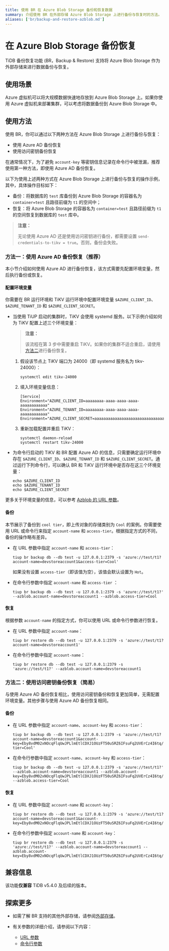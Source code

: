 ```yaml
---
title: 使用 BR 在 Azure Blob Storage 备份和恢复数据
summary: 介绍使用 BR 在外部存储 Azure Blob Storage 上进行备份与恢复时的方法。
aliases: ['br/backup-and-restore-azblob.md']
---
```


# 在 Azure Blob Storage 备份恢复

TiDB 备份恢复功能 (BR，Backup & Restore) 支持将 Azure Blob Storage 作为外部存储来进行数据备份与恢复。

## 使用场景

Azure 虚拟机可以将大规模数据快速地存放到 Azure Blob Storage 上。如果你使用 Azure 虚拟机来部署集群，可以考虑将数据备份到 Azure Blob Storage 中。

## 使用方法

使用 BR，你可以通过以下两种方法在 Azure Blob Storage 上进行备份与恢复：

- 使用 Azure AD 备份恢复
- 使用访问密钥备份恢复

在通常情况下，为了避免 `account-key` 等密钥信息记录在命令行中被泄漏，推荐使用第一种方法，即使用 Azure AD 备份恢复。

以下为使用上述两种方式在 Azure Blob Storage 上进行备份与恢复的操作示例，其中，具体操作目标如下：

- 备份：将数据库的 `test` 库备份到 Azure Blob Storage 的容器名为 `container=test` 且路径前缀为 `t1` 的空间中；
- 恢复：将 Azure Blob Storage 的容器名为 `container=test` 且路径前缀为 `t1` 的空间恢复到数据库的 `test` 库中。

> **注意：**
>
> 无论使用 Azure AD 还是使用访问密钥进行备份，都需要设置 `send-credentials-to-tikv = true`。否则，备份会失败。

### 方法一：使用 Azure AD 备份恢复（推荐）

本小节介绍如何使用 Azure AD 进行备份恢复，该方式需要先配置环境变量，然后执行备份或恢复。

#### 配置环境变量

你需要在 BR 运行环境和 TiKV 运行环境中配置环境变量 `$AZURE_CLIENT_ID`、`$AZURE_TENANT_ID` 和 `$AZURE_CLIENT_SECRET`。

- 当使用 TiUP 启动的集群时，TiKV 会使用 systemd 服务。以下示例介绍如何为 TiKV 配置上述三个环境变量：

    > **注意：**
    >
    > 该流程在第 3 步中需要重启 TiKV。如果你的集群不适合重启，请使用[方法二](#方法二使用访问密钥备份恢复简易)进行备份恢复。

    1. 假设该节点上 TiKV 端口为 24000（即 systemd 服务名为 tikv-24000）：

        ```
        systemctl edit tikv-24000
        ```

    2. 填入环境变量信息：

        ```
        [Service]
        Environment="AZURE_CLIENT_ID=aaaaaaaa-aaaa-aaaa-aaaa-aaaaaaaaaaaa"
        Environment="AZURE_TENANT_ID=aaaaaaaa-aaaa-aaaa-aaaa-aaaaaaaaaaaa"
        Environment="AZURE_CLIENT_SECRET=aaaaaaaaaaaaaaaaaaaaaaaaaaaaaaaaaaaaa"
        ```

    3. 重新加载配置并重启 TiKV：

        ```
        systemctl daemon-reload
        systemctl restart tikv-24000
        ```

- 为命令行启动的 TiKV 和 BR 配置 Azure AD 的信息，只需要确定运行环境中存在 `$AZURE_CLIENT_ID`、`$AZURE_TENANT_ID` 和 `$AZURE_CLIENT_SECRET`。通过运行下列命令行，可以确认 BR 和 TiKV 运行环境中是否存在这三个环境变量：

    ```
    echo $AZURE_CLIENT_ID
    echo $AZURE_TENANT_ID
    echo $AZURE_CLIENT_SECRET
    ```

更多关于环境变量的信息，可以参考 [Azblob 的 URL 参数](/br/backup-and-restore-storages.md#azblob-的-url-参数)。

#### 备份

本节展示了备份到 `cool tier`，即上传对象的存储类别为 `Cool` 的案例。你需要使用 URL 或命令行来指定 `account-name` 和 `access-tier`。根据指定方式的不同，备份的操作略有差异。

- 在 URL 参数中指定 `account-name` 和 `access-tier`：

    ```
    tiup br backup db --db test -u 127.0.0.1:2379 -s 'azure://test/t1?account-name=devstoreaccount1&access-tier=Cool'
    ```

    如果没有设置 `access-tier`（即该值为空），该值会默认设置为 `Hot`。

- 在命令行参数中指定 `account-name` 和 `access-tier` ：

    ```
    tiup br backup db --db test -u 127.0.0.1:2379 -s 'azure://test/t1?' --azblob.account-name=devstoreaccount1 --azblob.access-tier=Cool
    ```

#### 恢复

根据参数 `account-name` 的指定方式，你可以使用 URL 或命令行参数进行恢复。

- 在 URL 参数中指定 `account-name`：

    ```
    tiup br restore db --db test -u 127.0.0.1:2379 -s 'azure://test/t1?account-name=devstoreaccount1'
    ```

- 在命令行参数中指定 `account-name`：

    ```
    tiup br restore db --db test -u 127.0.0.1:2379 -s 'azure://test/t1?' --azblob.account-name=devstoreaccount1
    ```

### 方法二：使用访问密钥备份恢复（简易）

与使用 Azure AD 备份恢复相比，使用访问密钥备份和恢复更加简单，无需配置环境变量。其他步骤与使用 Azure AD 备份恢复相同。

#### 备份

- 在 URL 参数中指定 `account-name`、`account-key` 和 `access-tier`：

    ```
    tiup br backup db --db test -u 127.0.0.1:2379 -s 'azure://test/t1?account-name=devstoreaccount1&account-key=Eby8vdM02xNOcqFlqUwJPLlmEtlCDXJ1OUzFT50uSRZ6IFsuFq2UVErCz4I6tq/K1SZFPTOtr/KBHBeksoGMGw==&access-tier=Cool'
    ```

- 在命令行参数中指定 `account-name`、`account-key` 和 `access-tier`：

    ```
    tiup br backup db --db test -u 127.0.0.1:2379 -s 'azure://test/t1?' --azblob.account-name=devstoreaccount1 --azblob.account-key=Eby8vdM02xNOcqFlqUwJPLlmEtlCDXJ1OUzFT50uSRZ6IFsuFq2UVErCz4I6tq/K1SZFPTOtr/KBHBeksoGMGw== --azblob.access-tier=Cool
    ```

#### 恢复

- 在 URL 参数中指定 `account-name` 和 `account-key`：

    ```
    tiup br restore db --db test -u 127.0.0.1:2379 -s 'azure://test/t1?account-name=devstoreaccount1&account-key=Eby8vdM02xNOcqFlqUwJPLlmEtlCDXJ1OUzFT50uSRZ6IFsuFq2UVErCz4I6tq/K1SZFPTOtr/KBHBeksoGMGw=='
    ```

- 在命令行参数中指定 `account-name` 和 `account-key`：

    ```
    tiup br restore db --db test -u 127.0.0.1:2379 -s 'azure://test/t1?' --azblob.account-name=devstoreaccount1 --azblob.account-key=Eby8vdM02xNOcqFlqUwJPLlmEtlCDXJ1OUzFT50uSRZ6IFsuFq2UVErCz4I6tq/K1SZFPTOtr/KBHBeksoGMGw==
    ```

## 兼容信息

该功能**仅兼容** TiDB v5.4.0 及后续的版本。

## 探索更多

- 如需了解 BR 支持的其他外部存储，请参阅[外部存储](/br/backup-and-restore-storages.md)。
- 有关参数的详细介绍，请参阅以下内容：

    - [URL 参数](/br/backup-and-restore-storages.md#azblob-的-url-参数)
    - [命令行参数](/br/backup-and-restore-storages.md#azblob-的命令行参数)
